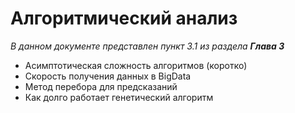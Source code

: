 # Алгоритмический анализ

_В данном документе представлен пункт 3.1 из раздела **Глава 3**_

- Асимптотическая сложность алгоритмов (коротко)
- Скорость получения данных в BigData
- Метод перебора для предсказаний
- Как долго работает генетический алгоритм
